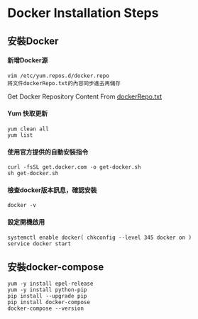# Docker Installation Steps


## 安裝Docker
#### 新增Docker源
```
vim /etc/yum.repos.d/docker.repo
將文件dockerRepo.txt的內容同步進去再儲存
```
Get Docker Repository Content From [dockerRepo.txt](https://github.com/Internaltide/Laradep/blob/master/documents/dockerRepo.txt)

#### Yum 快取更新
```
yum clean all
yum list
```
#### 使用官方提供的自動安裝指令
```
curl -fsSL get.docker.com -o get-docker.sh
sh get-docker.sh
```
#### 檢查docker版本訊息，確認安裝
```
docker -v
```
#### 設定開機啟用
```
systemctl enable docker( chkconfig --level 345 docker on )
service docker start
```

## 安裝docker-compose
```
yum -y install epel-release
yum -y install python-pip
pip install --upgrade pip
pip install docker-compose
docker-compose --version
```
